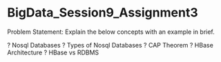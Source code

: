 # BigData_Session9_Assignment3

Problem Statement:
Explain the below concepts with an example in brief.

? Nosql Databases
? Types of Nosql Databases
? CAP Theorem
? HBase Architecture
? HBase vs RDBMS